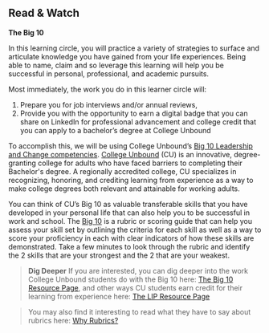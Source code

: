 ## Read & Watch

**The Big 10**

In this learning circle, you will practice a variety of strategies to surface and articulate knowledge you have gained from your life experiences. Being able to name, claim and so leverage this learning will help you be successful in personal, professional, and academic pursuits. 

Most immediately, the work you do in this learner circle will:
1. Prepare you for job interviews and/or annual reviews, 
1. Provide you with the opportunity to earn a digital badge that you can share on LinkedIn for professional advancement and college credit that you can apply to a bachelor’s degree at College Unbound

To accomplish this, we will be using  College Unbound’s [Big 10 Leadership and Change competencies](https://www.collegeunbound.org/apps/pages/index.jsp?uREC_ID=308712&type=d&pREC_ID=2165597). [College Unbound](https://www.collegeunbound.org) (CU) is an innovative, degree-granting college for adults who have faced barriers to completing their Bachelor's degree. A regionally accredited college, CU specializes in recognizing, honoring, and crediting learning from experience as a way to make college degrees both relevant and attainable for working adults. 

You can think of CU’s Big 10 as valuable transferable skills that you have developed in your personal life that can also help you to be successful in work and school.  The [Big 10](https://collegeunbound.digication.com/Big10resources/my-co-curriculars) is a rubric or scoring guide that can  help you assess your skill set  by outlining the criteria for each skill as well as a way to score your proficiency in each with clear indicators of how these skills are demonstrated.
 Take a few minutes to look through the rubric and identify  the 2 skills that are your strongest and the 2 that are your weakest.
 
> **Dig Deeper**
If you are interested, you can dig deeper into the work College Unbound students do with the Big 10 here: [The Big 10 Resource Page](https://collegeunbound.digication.com/Big10resources/about-me), and other ways CU students earn credit for their learning from experience here: [The LIP Resource Page](https://collegeunbound.digication.com/LIP/learning-in-public)

> You may also find it interesting to read what they have to say about rubrics here: [Why Rubrics?](https://faculty.chass.ncsu.edu/slatta/hi216/learning/whyrubrics.html) 
